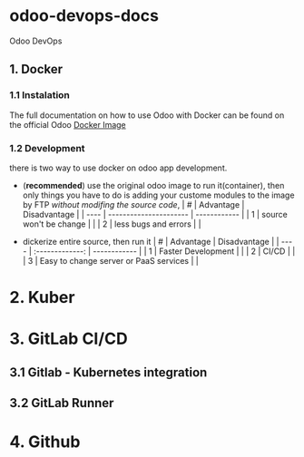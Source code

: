 # odoo-devops-docs
Odoo DevOps

## 1. Docker 
### 1.1 Instalation
The full documentation on how to use Odoo with Docker can be found on the official Odoo [Docker Image](https://hub.docker.com/_/odoo/)
### 1.2 Development
there is two way to use docker on odoo app development.<br>
- (<b>recommended</b>) use the original odoo image to run it(container), then only things you have to do is adding your custome modules to the image by FTP <i>without modifing the source code</i>, 
| #    | Advantage              | Disadvantage |
| ---- | ---------------------- | ------------ |
| 1    | source won't be change |              |
| 2    | less bugs and errors   |              |



- dickerize entire source, then run it
| #    | Advantage                               | Disadvantage |
| ---- | :-------------:                         | ------------ |
| 1    | Faster Development                      |              |
| 2    | CI/CD                                   |              |
| 3    | Easy to change server or PaaS services  |              |

# 2. Kuber

# 3. GitLab CI/CD

## 3.1 Gitlab - Kubernetes integration
## 3.2 GitLab Runner

# 4. Github
